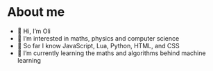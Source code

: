# About me
- 👋 Hi, I’m Oli
- 👀 I’m interested in maths, physics and computer science
- 🧠 So far I know JavaScript, Lua, Python, HTML, and CSS
- 🌱 I’m currently learning the maths and algorithms behind machine learning

<!---
Oliver-Parry/Oliver-Parry is a ✨ special ✨ repository because its `README.md` (this file) appears on your GitHub profile.
You can click the Preview link to take a look at your changes.
--->
